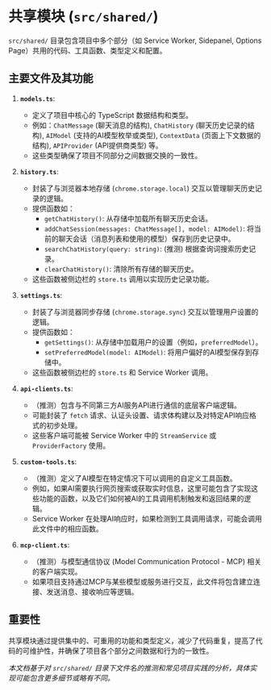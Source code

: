 # 共享模块 (`src/shared/`)

`src/shared/` 目录包含项目中多个部分（如 Service Worker, Sidepanel, Options Page）共用的代码、工具函数、类型定义和配置。

## 主要文件及其功能

1.  **`models.ts`**: 
    *   定义了项目中核心的 TypeScript 数据结构和类型。
    *   例如：`ChatMessage` (聊天消息的结构), `ChatHistory` (聊天历史记录的结构), `AIModel` (支持的AI模型枚举或类型), `ContextData` (页面上下文数据的结构), `APIProvider` (API提供商类型) 等。
    *   这些类型确保了项目不同部分之间数据交换的一致性。

2.  **`history.ts`**: 
    *   封装了与浏览器本地存储 (`chrome.storage.local`) 交互以管理聊天历史记录的逻辑。
    *   提供函数如：
        *   `getChatHistory()`: 从存储中加载所有聊天历史会话。
        *   `addChatSession(messages: ChatMessage[], model: AIModel)`: 将当前的聊天会话（消息列表和使用的模型）保存到历史记录中。
        *   `searchChatHistory(query: string)`: (推测) 根据查询词搜索历史记录。
        *   `clearChatHistory()`: 清除所有存储的聊天历史。
    *   这些函数被侧边栏的 `store.ts` 调用以实现历史记录功能。

3.  **`settings.ts`**: 
    *   封装了与浏览器同步存储 (`chrome.storage.sync`) 交互以管理用户设置的逻辑。
    *   提供函数如：
        *   `getSettings()`: 从存储中加载用户的设置（例如，`preferredModel`）。
        *   `setPreferredModel(model: AIModel)`: 将用户偏好的AI模型保存到存储中。
    *   这些函数被侧边栏的 `store.ts` 和 Service Worker 调用。

4.  **`api-clients.ts`**: 
    *   （推测）包含与不同第三方AI服务API进行通信的底层客户端逻辑。
    *   可能封装了 `fetch` 请求、认证头设置、请求体构建以及对特定API响应格式的初步处理。
    *   这些客户端可能被 Service Worker 中的 `StreamService` 或 `ProviderFactory` 使用。

5.  **`custom-tools.ts`**: 
    *   （推测）定义了AI模型在特定情况下可以调用的自定义工具函数。
    *   例如，如果AI需要执行网页搜索或获取实时信息，这里可能包含了实现这些功能的函数，以及它们如何被AI的工具调用机制触发和返回结果的逻辑。
    *   Service Worker 在处理AI响应时，如果检测到工具调用请求，可能会调用此文件中的相应函数。

6.  **`mcp-client.ts`**: 
    *   （推测）与模型通信协议 (Model Communication Protocol - MCP) 相关的客户端实现。
    *   如果项目支持通过MCP与某些模型或服务进行交互，此文件将包含建立连接、发送消息、接收响应等逻辑。

## 重要性

共享模块通过提供集中的、可重用的功能和类型定义，减少了代码重复，提高了代码的可维护性，并确保了项目各个部分之间数据和行为的一致性。

*本文档基于对 `src/shared/` 目录下文件名的推测和常见项目实践的分析，具体实现可能包含更多细节或略有不同。* 